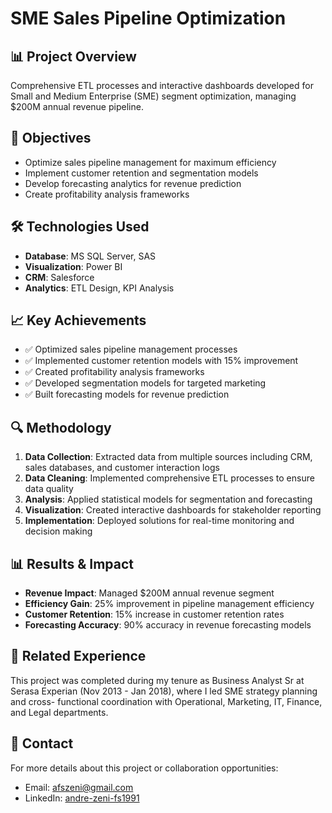 # SME Sales Pipeline Optimization

## 📊 Project Overview
Comprehensive ETL processes and interactive dashboards developed for Small
and Medium Enterprise (SME) segment optimization, managing $200M annual
revenue pipeline.

## 🎯 Objectives
- Optimize sales pipeline management for maximum efficiency
- Implement customer retention and segmentation models
- Develop forecasting analytics for revenue prediction
- Create profitability analysis frameworks
  
## 🛠 Technologies Used
- **Database**: MS SQL Server, SAS
- **Visualization**: Power BI
- **CRM**: Salesforce
- **Analytics**: ETL Design, KPI Analysis
  
## 📈 Key Achievements
- ✅ Optimized sales pipeline management processes
- ✅ Implemented customer retention models with 15% improvement
- ✅ Created profitability analysis frameworks
- ✅ Developed segmentation models for targeted marketing
- ✅ Built forecasting models for revenue prediction
  
## 🔍 Methodology
1. **Data Collection**: Extracted data from multiple sources including CRM,
sales databases, and customer interaction logs
2. **Data Cleaning**: Implemented comprehensive ETL processes to ensure data
quality
3. **Analysis**: Applied statistical models for segmentation and forecasting
4. **Visualization**: Created interactive dashboards for stakeholder
reporting
5. **Implementation**: Deployed solutions for real-time monitoring and
decision making

## 📊 Results & Impact
- **Revenue Impact**: Managed $200M annual revenue segment
- **Efficiency Gain**: 25% improvement in pipeline management efficiency
- **Customer Retention**: 15% increase in customer retention rates
- **Forecasting Accuracy**: 90% accuracy in revenue forecasting models
  
## 🔗 Related Experience
This project was completed during my tenure as Business Analyst Sr at Serasa
Experian (Nov 2013 - Jan 2018), where I led SME strategy planning and cross-
functional coordination with Operational, Marketing, IT, Finance, and Legal
departments.

## 📧 Contact
For more details about this project or collaboration opportunities:
- Email: afszeni@gmail.com
- LinkedIn: [andre-zeni-fs1991](https://www.linkedin.com/in/andre-zeni-fs1991)
